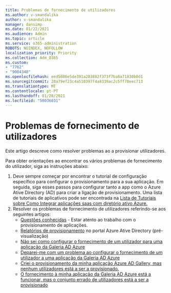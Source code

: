 ```yaml
---
title: Problemas de fornecimento de utilizadores
ms.author: v-smandalika
author: v-smandalika
manager: dansimp
ms.date: 01/22/2021
ms.audience: Admin
ms.topic: article
ms.service: o365-administration
ROBOTS: NOINDEX, NOFOLLOW
localization_priority: Priority
ms.collection: Adm_O365
ms.custom:
- "7762"
- "9004348"
ms.openlocfilehash: eed5886e5de391a203882f373f7ba8a71830b0d1
ms.sourcegitcommit: 28a79ef23c4a510397f4a8339ac2c5ff70eec713
ms.translationtype: MT
ms.contentlocale: pt-PT
ms.lasthandoff: 01/28/2021
ms.locfileid: "50036031"
---
```

# <a name="user-provisioning-issues"></a>Problemas de fornecimento de utilizadores

Este artigo descreve como resolver problemas ao a provisionar utilizadores.

Para obter orientações ao encontrar os vários problemas de fornecimento do utilizador, siga as instruções abaixo:

1. Deve sempre começar por encontrar o tutorial de configuração específico para configurar o provisionamento para a sua aplicação. Em seguida, siga esses passos para configurar tanto a app como o Azure Ative Directory (AD) para criar a ligação de provisionamento. Uma lista de tutoriais de aplicativos pode ser encontrada na [Lista de Tutoriais sobre Como Integrar aplicações saas com diretório ativo Azure.](https://docs.microsoft.com/azure/active-directory/saas-apps/tutorial-list)
2. Resolver os problemas de fornecimento de utilizadores referindo-se aos seguintes artigos:
    - [Questões conhecidas](https://docs.microsoft.com/azure/active-directory/app-provisioning/known-issues) - Estar atento ao trabalho com o provisionamento de aplicações.
    - [Relatórios de provisionamento](https://docs.microsoft.com/azure/active-directory/reports-monitoring/concept-provisioning-logs) no portal Azure Ative Directory (pré-visualização)
    - [Não sei como configurar o fornecimento de um utilizador para uma aplicação da Galeria AD Azure](https://docs.microsoft.com/azure/active-directory/app-provisioning/configure-automatic-user-provisioning-portal) 
    - [Deparei-me com um problema ao configurar o fornecimento de um utilizador a uma aplicação da Galeria AD Azure](https://docs.microsoft.com/azure/active-directory/app-provisioning/application-provisioning-config-problem) 
    - [Criei o provisionamento da minha aplicação Azure AD Gallery, mas nenhum utilizadores está a ser a provisionado.](https://docs.microsoft.com/azure/active-directory/app-provisioning/application-provisioning-config-problem-no-users-provisioned) 
    - [O fornecimento à minha aplicação da Galeria AD Azure está a funcionar, mas o conjunto errado de utilizadores está a ser a provisionado](https://docs.microsoft.com/azure/active-directory/manage-apps/add-application-portal-assign-users)





